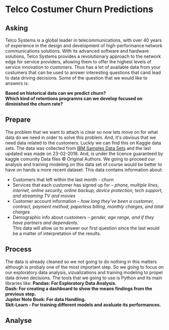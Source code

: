 # Telco Costumer Churn Predictions

## Asking 
Telco Systems is a global leader in telecommunications, with over 40 years of experience in the design and development of high-performance network communications solutions. With its advanced software and hardware solutions, Telco Systems provides a revolutionary approach to the network edge for service providers, allowing them to offer the highest levels of service innovation to customers. Thus has a lot of available data from your costumers that can be used to answer interesting questions that cand lead to data driving decisions.
Some of the question that we would like to answers is:

**Based on historical data can we predict churn?** <br/>
**Which kind of retentions programns can we develop focused on diminished the churn rate?**

## Prepare 
The problem that we want to attach is clear so now lets move on for what data do we need in order to solve this problem. And, it's obvious that we need data related to the customers. Luckly we can find this on Kaggle data sets.
The data was collected from [IBM Samples Data Sets](https://community.ibm.com/community/user/businessanalytics/blogs/steven-macko/2019/07/11/telco-customer-churn-1113) and the last updated was made on 23-02-2018. And, is under the licence guaranteed by kaggle comunity Data files © Original Authors.
We going to proceed our analysis and training modeling on this data set of course would be better to have on hands a more recent dataset.
This data contains information about:
- Customers that left within the last month - *churn* <br/>
- Services that each customer has signed up for – *phone, multiple lines, internet, online security, online backup, device protection, tech support, and streaming TV and movies* <br/>
- Customer account information – *how long they’ve been a customer, contract, payment method, paperless billing, monthly charges, and total charges* <br/>
- Demographic info about customers – *gender, age range, and if they have partners and dependents.* <br/>
This data will allow us to answer our first question since the last would be a matter of interpretation of the results.

## Process
The data is already cleaned so we not going to do nothing in this matters although is probaly one of the most important step. So we going to focus on our exploratory data analysis, vizualizations and training modeling to propel data driven decisions.
The tools that we going to use is Python and its main libraries like:
**Pandas: For Exploratory Data Analysis.**<br/>
**Dash: For creating a dashboard to show the means findings from the previous step.**<br/>
**Jupiter Note Book: For data Handling.**<br/> 
**Skit-Learn - For training different models and avaluate its performances.** 

## Analyse 

